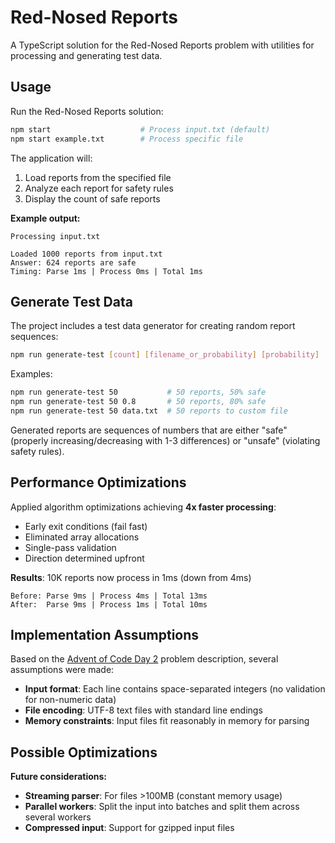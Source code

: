 # Red-Nosed Reports

A TypeScript solution for the Red-Nosed Reports problem with utilities for processing and generating test data.

## Usage

Run the Red-Nosed Reports solution:

```bash
npm start                    # Process input.txt (default)
npm start example.txt        # Process specific file
```

The application will:

1. Load reports from the specified file
2. Analyze each report for safety rules
3. Display the count of safe reports

**Example output:**

```
Processing input.txt

Loaded 1000 reports from input.txt
Answer: 624 reports are safe
Timing: Parse 1ms | Process 0ms | Total 1ms
```

## Generate Test Data

The project includes a test data generator for creating random report sequences:

```bash
npm run generate-test [count] [filename_or_probability] [probability]
```

Examples:

```bash
npm run generate-test 50           # 50 reports, 50% safe
npm run generate-test 50 0.8       # 50 reports, 80% safe
npm run generate-test 50 data.txt  # 50 reports to custom file
```

Generated reports are sequences of numbers that are either "safe" (properly increasing/decreasing with 1-3 differences) or "unsafe" (violating safety rules).

## Performance Optimizations

Applied algorithm optimizations achieving **4x faster processing**:

- Early exit conditions (fail fast)
- Eliminated array allocations
- Single-pass validation
- Direction determined upfront

**Results**: 10K reports now process in 1ms (down from 4ms)

```
Before: Parse 9ms | Process 4ms | Total 13ms
After:  Parse 9ms | Process 1ms | Total 10ms
```

## Implementation Assumptions

Based on the [Advent of Code Day 2](https://adventofcode.com/2024/day/2) problem description, several assumptions were made:

- **Input format**: Each line contains space-separated integers (no validation for non-numeric data)
- **File encoding**: UTF-8 text files with standard line endings
- **Memory constraints**: Input files fit reasonably in memory for parsing

## Possible Optimizations

**Future considerations:**

- **Streaming parser**: For files >100MB (constant memory usage)
- **Parallel workers**: Split the input into batches and split them across several workers
- **Compressed input**: Support for gzipped input files
